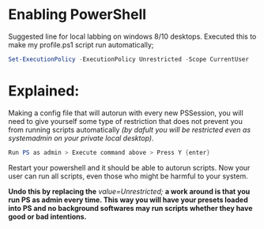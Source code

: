 Enabling PowerShell
==============================

Suggested line for local labbing on windows 8/10 desktops. 
Executed this to make my profile.ps1 script run automatically;

``` Powershell
Set-ExecutionPolicy -ExecutionPolicy Unrestricted -Scope CurrentUser
```

Explained:
==============================
Making a config file that will autorun with every new PSSession, you will need to give yourself some type of restriction that does not prevent you from running scripts automatically _(by dafult you will be restricted even as systemadmin on your private local desktop)_.

``` Powershell
Run PS as admin > Execute command above > Press Y {enter}
```

Restart your powershell and it should be able to autorun scripts. Now your user can run all scripts, even those who might be harmful to your system.

**Undo this by replacing the** _value=Unrestricted;_ **a work around is that you run PS as admin every time. This way you will have your presets loaded into PS and no background softwares may run scripts whether they have good or bad intentions.**

